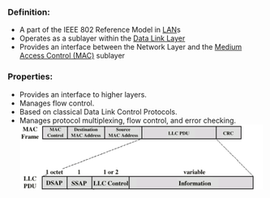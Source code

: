 ### Definition:
- A part of the IEEE 802 Reference Model in [LAN](LAN.md)s
- Operates as a sublayer within the [Data Link Layer](Data%20Link%20Layer.md)
- Provides an interface between the Network Layer and the [Medium Access Control (MAC)](Medium%20Access%20Control%20(MAC).md) sublayer
### Properties:
- Provides an interface to higher layers.
- Manages flow control.
- Based on classical Data Link Control Protocols.
- Manages protocol multiplexing, flow control, and error checking.
![MAC&LLC](Attachments/MAC&LLC.png)

